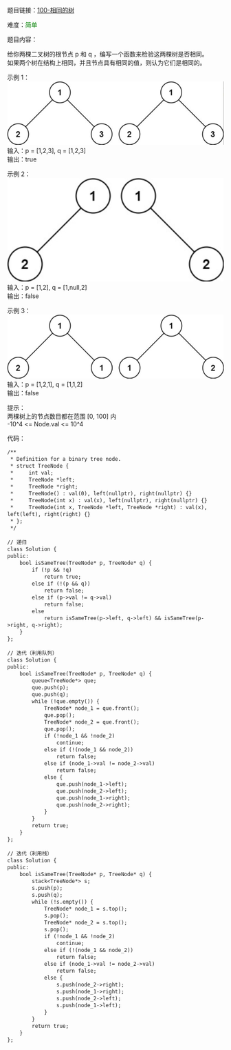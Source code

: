 题目链接：[100-相同的树](https://leetcode-cn.com/problems/same-tree/)

难度：<font color="Green">简单</font>

题目内容：

给你两棵二叉树的根节点 p 和 q ，编写一个函数来检验这两棵树是否相同。<br>
如果两个树在结构上相同，并且节点具有相同的值，则认为它们是相同的。

示例 1：<br>
![示例1](./100-相同的树-图1.png)<br>
输入：p = [1,2,3], q = [1,2,3]<br>
输出：true

示例 2：<br>
![示例2](./100-相同的树-图2.png)<br>
输入：p = [1,2], q = [1,null,2]<br>
输出：false

示例 3：<br>
![示例3](./100-相同的树-图3.png)<br>
输入：p = [1,2,1], q = [1,1,2]<br>
输出：false

提示：<br>
两棵树上的节点数目都在范围 [0, 100] 内<br>
-10^4 <= Node.val <= 10^4


代码：
```
/**
 * Definition for a binary tree node.
 * struct TreeNode {
 *     int val;
 *     TreeNode *left;
 *     TreeNode *right;
 *     TreeNode() : val(0), left(nullptr), right(nullptr) {}
 *     TreeNode(int x) : val(x), left(nullptr), right(nullptr) {}
 *     TreeNode(int x, TreeNode *left, TreeNode *right) : val(x), left(left), right(right) {}
 * };
 */

// 递归
class Solution {
public:
    bool isSameTree(TreeNode* p, TreeNode* q) {
        if (!p && !q)
            return true;
        else if (!(p && q))
            return false;
        else if (p->val != q->val)
            return false;
        else
            return isSameTree(p->left, q->left) && isSameTree(p->right, q->right);
    }
};

// 迭代（利用队列）
class Solution {
public:
    bool isSameTree(TreeNode* p, TreeNode* q) {
        queue<TreeNode*> que;
        que.push(p);
        que.push(q);
        while (!que.empty()) {
            TreeNode* node_1 = que.front();
            que.pop();
            TreeNode* node_2 = que.front();
            que.pop();
            if (!node_1 && !node_2)
                continue;
            else if (!(node_1 && node_2))
                return false;
            else if (node_1->val != node_2->val)
                return false;
            else {
                que.push(node_1->left);
                que.push(node_2->left);
                que.push(node_1->right);
                que.push(node_2->right);
            }
        }
        return true;
    }
};

// 迭代（利用栈）
class Solution {
public:
    bool isSameTree(TreeNode* p, TreeNode* q) {
        stack<TreeNode*> s;
        s.push(p);
        s.push(q);
        while (!s.empty()) {
            TreeNode* node_1 = s.top();
            s.pop();
            TreeNode* node_2 = s.top();
            s.pop();
            if (!node_1 && !node_2)
                continue;
            else if (!(node_1 && node_2))
                return false;
            else if (node_1->val != node_2->val)
                return false;
            else {
                s.push(node_2->right);
                s.push(node_1->right);
                s.push(node_2->left);
                s.push(node_1->left);
            }
        }
        return true;
    }
};
```